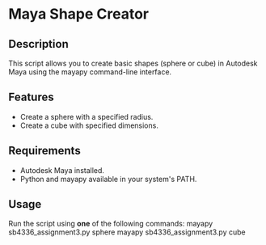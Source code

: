 # Maya Shape Creator

## Description

This script allows you to create basic shapes (sphere or cube) in Autodesk Maya using the mayapy command-line interface.

## Features

- Create a sphere with a specified radius.
- Create a cube with specified dimensions.

## Requirements

- Autodesk Maya installed.
- Python and mayapy available in your system's PATH.

## Usage

Run the script using **one** of the following commands:
mayapy sb4336_assignment3.py sphere
mayapy sb4336_assignment3.py cube
